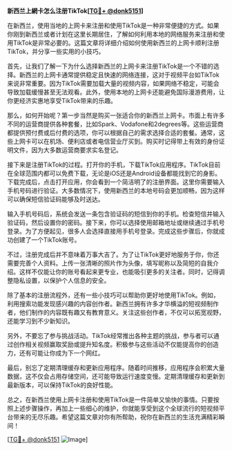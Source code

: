 **新西兰上網卡怎么注册TikTok[[TG💪+ @donk5151](https://t.me/s/donk5151)]**

在新西兰，使用当地的上网卡来注册和使用TikTok是一种非常便捷的方式。如果你刚到新西兰或者计划在这里长期居住，了解如何利用本地的网络服务来注册和使用TikTok是非常必要的。这篇文章将详细介绍如何使用新西兰的上网卡顺利注册TikTok，并分享一些实用的小技巧。

首先，让我们了解一下为什么选择新西兰的上网卡来注册TikTok是一个不错的选择。新西兰的上网卡通常提供稳定且快速的网络连接，这对于视频平台如TikTok来说非常重要。因为TikTok需要加载大量的视频内容，如果网络不稳定，可能会导致加载缓慢甚至无法观看。此外，使用本地的上网卡还能避免国际漫游费用，让你更经济实惠地享受TikTok带来的乐趣。

那么，如何开始呢？第一步当然是购买一张适合你的新西兰上网卡。市面上有许多不同的运营商提供各种套餐，比如Spark、Vodafone和2degrees等。这些运营商都提供预付费或后付费的选项，你可以根据自己的需求选择合适的套餐。通常，这些上网卡可以在机场、便利店或者电信营业厅买到。购买时记得带上有效的身份证明文件，因为大多数运营商要求实名登记。

接下来是注册TikTok的过程。打开你的手机，下载TikTok应用程序。TikTok目前在全球范围内都可以免费下载，无论是iOS还是Android设备都能找到它的身影。下载完成后，点击打开应用，你会看到一个简洁明了的注册界面。这里你需要输入手机号码进行验证。大多数情况下，使用新西兰的本地号码会更加顺畅，因为这样可以确保短信验证码能够及时送达。

输入手机号码后，系统会发送一条包含验证码的短信到你的手机。检查短信并输入验证码，然后设置你的密码。接下来，你可以选择使用邮箱地址或继续通过手机号登录。为了方便起见，很多人会选择直接用手机号登录。完成这些步骤后，你就成功创建了一个TikTok账号。

不过，注册完成后并不意味着万事大吉了。为了让TikTok更好地服务于你，你还需要完善个人资料。上传一张清晰的照片作为头像，填写昵称以及简短的自我介绍。这样不仅能让你的账号看起来更专业，也能吸引更多的关注者。同时，记得调整隐私设置，以保护个人信息的安全。

除了基本的注册流程外，还有一些小技巧可以帮助你更好地使用TikTok。例如，利用搜索功能发现感兴趣的内容创作者。新西兰拥有许多才华横溢的短视频制作者，他们制作的内容既有趣又有教育意义。关注这些创作者，不仅可以拓宽视野，还能学习到不少新知识。

另外，不要忘了参与挑战活动。TikTok经常推出各种主题的挑战，参与者可以通过创作相关视频赢取奖励或提升知名度。积极参与这些活动不仅能提高你的创造力，还有可能让你成为下一个网红。

最后，别忘了定期清理缓存和更新应用程序。随着时间推移，应用程序会积累大量数据，这不仅会占用存储空间，还可能导致运行速度变慢。定期清理缓存和更新到最新版本，可以保持TikTok的良好性能。

总之，在新西兰使用上网卡注册和使用TikTok是一件简单又愉快的事情。只要按照上述步骤操作，再加上一些细心的维护，你就能享受到这个全球流行的短视频平台带来的无尽乐趣。希望这篇文章对你有所帮助，祝你在新西兰的生活充满精彩瞬间！

[[TG💪+ @donk5151](https://t.me/s/donk5151) ![Image](https://i.postimg.cc/rwNCRYN7/Snipaste-2025-04-30-17-27-05.png)]